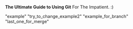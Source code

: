 **The Ultimate Guide to Using Git**
For The Impatient. :)

"example" 
"try_to_change_example2" 
"example_for_branch" 
"last_one_for_merge"
